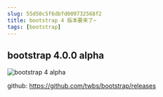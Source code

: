 ```yaml
---
slug: 55d50c5f6dbfd009732568f2
title: bootstrap 4 版本要来了~
tags: [bootstrap]
---
```


## bootstrap 4.0.0 alpha

![bootstrap 4 alpha](http:https://static.gaoqixhb.com/Fqn9yXIotAx5jBBHctB3hYA5k7Kr)

github: https://github.com/twbs/bootstrap/releases
